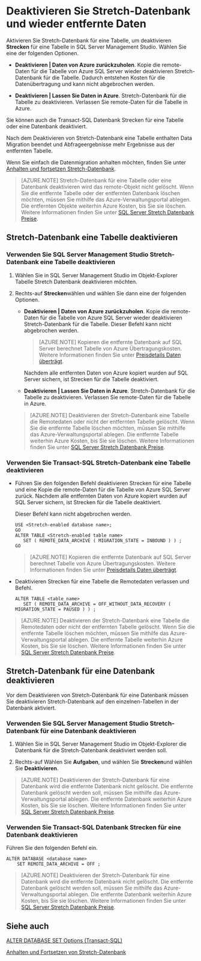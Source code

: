 <properties
    pageTitle="Stretch-Datenbank deaktivieren und wieder remote Daten | Microsoft Azure"
    description="Informationen Sie zum Deaktivieren Stretch-Datenbank eine Tabelle und optional Remotedaten wieder."
    services="sql-server-stretch-database"
    documentationCenter=""
    authors="douglaslMS"
    manager="jhubbard"
    editor=""/>

<tags
    ms.service="sql-server-stretch-database"
    ms.workload="data-management"
    ms.tgt_pltfrm="na"
    ms.devlang="na"
    ms.topic="article"
    ms.date="08/05/2016"
    ms.author="douglasl"/>

# <a name="disable-stretch-database-and-bring-back-remote-data"></a>Deaktivieren Sie Stretch-Datenbank und wieder entfernte Daten

Aktivieren Sie Stretch-Datenbank für eine Tabelle, um deaktivieren **Strecken** für eine Tabelle in SQL Server Management Studio. Wählen Sie eine der folgenden Optionen.

-   **Deaktivieren | Daten von Azure zurückzuholen**. Kopie die remote-Daten für die Tabelle von Azure SQL Server wieder deaktivieren Stretch-Datenbank für die Tabelle. Dadurch entstehen Kosten für die Datenübertragung und kann nicht abgebrochen werden.

-   **Deaktivieren | Lassen Sie Daten in Azure**. Stretch-Datenbank für die Tabelle zu deaktivieren.  Verlassen Sie remote-Daten für die Tabelle in Azure.

Sie können auch die Transact\-SQL Datenbank Strecken für eine Tabelle oder eine Datenbank deaktiviert.

Nach dem Deaktivieren von Stretch-Datenbank eine Tabelle enthalten Data Migration beendet und Abfrageergebnisse mehr Ergebnisse aus der entfernten Tabelle.

Wenn Sie einfach die Datenmigration anhalten möchten, finden Sie unter [Anhalten und fortsetzen Stretch-Datenbank](sql-server-stretch-database-pause.md).

>   [AZURE.NOTE] Stretch-Datenbank für eine Tabelle oder eine Datenbank deaktivieren wird das remote-Objekt nicht gelöscht. Wenn Sie die entfernte Tabelle oder der entfernten Datenbank löschen möchten, müssen Sie mithilfe das Azure-Verwaltungsportal ablegen. Die entfernten Objekte weiterhin Azure Kosten, bis Sie sie löschen. Weitere Informationen finden Sie unter [SQL Server Stretch Datenbank Preise](https://azure.microsoft.com/pricing/details/sql-server-stretch-database/).

## <a name="disable-stretch-database-for-a-table"></a>Stretch-Datenbank eine Tabelle deaktivieren

### <a name="use-sql-server-management-studio-to-disable-stretch-database-for-a-table"></a>Verwenden Sie SQL Server Management Studio Stretch-Datenbank eine Tabelle deaktivieren

1.  Wählen Sie in SQL Server Management Studio im Objekt-Explorer Tabelle Stretch Datenbank deaktivieren möchten.

2.  Rechts\-auf **Strecken**wählen und wählen Sie dann eine der folgenden Optionen.

    -   **Deaktivieren | Daten von Azure zurückzuholen**. Kopie die remote-Daten für die Tabelle von Azure SQL Server wieder deaktivieren Stretch-Datenbank für die Tabelle. Dieser Befehl kann nicht abgebrochen werden.

        >   [AZURE.NOTE] Kopieren die entfernte Datenbank auf SQL Server berechnet Tabelle von Azure Übertragungskosten. Weitere Informationen finden Sie unter [Preisdetails Daten überträgt](https://azure.microsoft.com/pricing/details/data-transfers/).

        Nachdem alle entfernten Daten von Azure kopiert wurden auf SQL Server sichern, ist Strecken für die Tabelle deaktiviert.

    -   **Deaktivieren | Lassen Sie Daten in Azure**. Stretch-Datenbank für die Tabelle zu deaktivieren.  Verlassen Sie remote-Daten für die Tabelle in Azure.

    >   [AZURE.NOTE] Deaktivieren der Stretch-Datenbank eine Tabelle die Remotedaten oder nicht der entfernten Tabelle gelöscht. Wenn Sie die entfernte Tabelle löschen möchten, müssen Sie mithilfe das Azure-Verwaltungsportal ablegen. Die entfernte Tabelle weiterhin Azure Kosten, bis Sie sie löschen. Weitere Informationen finden Sie unter [SQL Server Stretch Datenbank Preise](https://azure.microsoft.com/pricing/details/sql-server-stretch-database/).

### <a name="use-transact-sql-to-disable-stretch-database-for-a-table"></a>Verwenden Sie Transact\-SQL Stretch-Datenbank eine Tabelle deaktivieren

-   Führen Sie den folgenden Befehl deaktivieren Strecken für eine Tabelle und eine Kopie die remote-Daten für die Tabelle von Azure SQL Server zurück. Nachdem alle entfernten Daten von Azure kopiert wurden auf SQL Server sichern, ist Strecken für die Tabelle deaktiviert.

    Dieser Befehl kann nicht abgebrochen werden.

    ```tsql
    USE <Stretch-enabled database name>;
    GO
    ALTER TABLE <Stretch-enabled table name>  
       SET ( REMOTE_DATA_ARCHIVE ( MIGRATION_STATE = INBOUND ) ) ;
    GO
    ```
    >   [AZURE.NOTE] Kopieren die entfernte Datenbank auf SQL Server berechnet Tabelle von Azure Übertragungskosten. Weitere Informationen finden Sie unter [Preisdetails Daten überträgt](https://azure.microsoft.com/pricing/details/data-transfers/).

-   Deaktivieren Strecken für eine Tabelle die Remotedaten verlassen und Befehl.

    ```tsql
    ALTER TABLE <table_name>
       SET ( REMOTE_DATA_ARCHIVE = OFF_WITHOUT_DATA_RECOVERY ( MIGRATION_STATE = PAUSED ) ) ;
    ```

>   [AZURE.NOTE] Deaktivieren der Stretch-Datenbank eine Tabelle die Remotedaten oder nicht der entfernten Tabelle gelöscht. Wenn Sie die entfernte Tabelle löschen möchten, müssen Sie mithilfe das Azure-Verwaltungsportal ablegen. Die entfernte Tabelle weiterhin Azure Kosten, bis Sie sie löschen. Weitere Informationen finden Sie unter [SQL Server Stretch Datenbank Preise](https://azure.microsoft.com/pricing/details/sql-server-stretch-database/).

## <a name="disable-stretch-database-for-a-database"></a>Stretch-Datenbank für eine Datenbank deaktivieren
Vor dem Deaktivieren von Stretch-Datenbank für eine Datenbank müssen Sie deaktivieren Stretch-Datenbank auf den einzelnen\-Tabellen in der Datenbank aktiviert.

### <a name="use-sql-server-management-studio-to-disable-stretch-database-for-a-database"></a>Verwenden Sie SQL Server Management Studio Stretch-Datenbank für eine Datenbank deaktivieren

1.  Wählen Sie in SQL Server Management Studio im Objekt-Explorer die Datenbank für die Stretch-Datenbank deaktiviert werden soll.

2.  Rechts\-auf Wählen Sie **Aufgaben**, und wählen Sie **Strecken**und wählen Sie **Deaktivieren**.

>   [AZURE.NOTE] Deaktivieren der Stretch-Datenbank für eine Datenbank wird die entfernte Datenbank nicht gelöscht. Die entfernte Datenbank gelöscht werden soll, müssen Sie mithilfe das Azure-Verwaltungsportal ablegen. Die entfernte Datenbank weiterhin Azure Kosten, bis Sie sie löschen. Weitere Informationen finden Sie unter [SQL Server Stretch Datenbank Preise](https://azure.microsoft.com/pricing/details/sql-server-stretch-database/).

### <a name="use-transact-sql-to-disable-stretch-database-for-a-database"></a>Verwenden Sie Transact\-SQL Datenbank Strecken für eine Datenbank deaktivieren
Führen Sie den folgenden Befehl ein.

```tsql
ALTER DATABASE <database name>
    SET REMOTE_DATA_ARCHIVE = OFF ;
```

>   [AZURE.NOTE] Deaktivieren der Stretch-Datenbank für eine Datenbank wird die entfernte Datenbank nicht gelöscht. Die entfernte Datenbank gelöscht werden soll, müssen Sie mithilfe das Azure-Verwaltungsportal ablegen. Die entfernte Datenbank weiterhin Azure Kosten, bis Sie sie löschen. Weitere Informationen finden Sie unter [SQL Server Stretch Datenbank Preise](https://azure.microsoft.com/pricing/details/sql-server-stretch-database/).

## <a name="see-also"></a>Siehe auch

[ALTER DATABASE SET Options (Transact-SQL)](https://msdn.microsoft.com/library/bb522682.aspx)

[Anhalten und Fortsetzen von Stretch-Datenbank](sql-server-stretch-database-pause.md)
